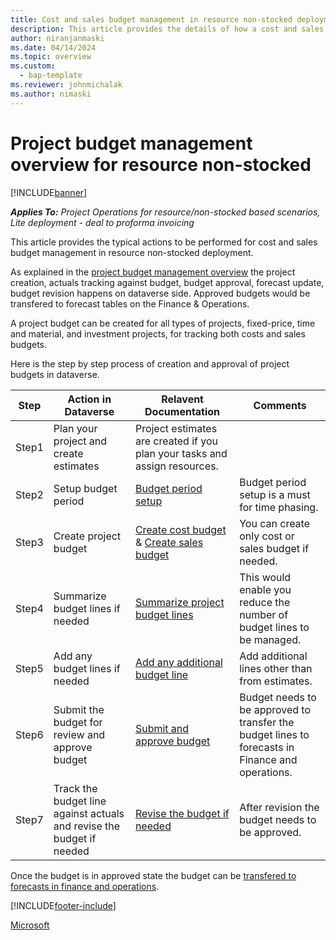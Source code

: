 ```yaml
---
title: Cost and sales budget management in resource non-stocked deployment.
description: This article provides the details of how a cost and sales budgets can be managed in resource non-stocked deployment. 
author: niranjanmaski
ms.date: 04/14/2024
ms.topic: overview
ms.custom: 
  - bap-template
ms.reviewer: johnmichalak
ms.author: nimaski
---
```


# Project budget management overview for resource non-stocked

[!INCLUDE[banner](../includes/banner.md)]

_**Applies To:** Project Operations for resource/non-stocked based scenarios, Lite deployment - deal to proforma invoicing_

This article provides the typical actions to be performed for cost and sales budget management in resource non-stocked deployment. 

As explained in the [project budget management overview](project-budget-management-overview-res-non-stocked.md) the project creation, actuals tracking against budget, budget approval, forecast update, budget revision happens on dataverse side. Approved budgets would be transfered to forecast tables on the Finance & Operations. 

A project budget can be created for all types of projects, fixed-price, time and material, and investment projects, for tracking both costs and sales budgets.

Here is the step by step process of creation and approval of project budgets in dataverse.

| Step | Action in Dataverse | Relavent Documentation | Comments |
|---|---|---|---|
| Step1 | Plan your project and create estimates | Project estimates are created if you plan your tasks and assign resources. |  |
| Step2 | Setup budget period | [Budget period setup](../pro/budget/budget-period-setup.md) | Budget period setup is a must for time phasing.|
| Step3 | Create project budget | [Create cost budget](../pro/budget/create-delete-project-budget.md) & [Create sales budget](../pro/budget/create-delete-project-sales-budget.md) | You can create only cost or sales budget if needed. |
| Step4 | Summarize budget lines if needed | [Summarize project budget lines](../pro/budget/summarize-budgetline-during-import.md) | This would enable you reduce the number of budget lines to be managed. |
| Step5 | Add any budget lines if needed | [Add any additional budget line ](../pro/budget/project-cost-time-budget-line.md) | Add additional lines other than from estimates. |
| Step6 | Submit the budget for review and approve budget | [Submit and approve budget ](../pro/budget/project-budget-status-mgmt.md) | Budget needs to be approved to transfer the budget lines to forecasts in Finance and operations.  |
| Step7 | Track the budget line against actuals and revise the budget if needed | [Revise the budget if needed ](../pro/budget/revise-project-cost-budget.md) | After revision the budget needs to be approved. |

Once the budget is in approved state the budget can be [transfered to forecasts in finance and operations](transfer-budgets-to-forecasts.md).

[!INCLUDE[footer-include](../includes/footer-banner.md)]

[Microsoft](https://www.microsoft.com)

